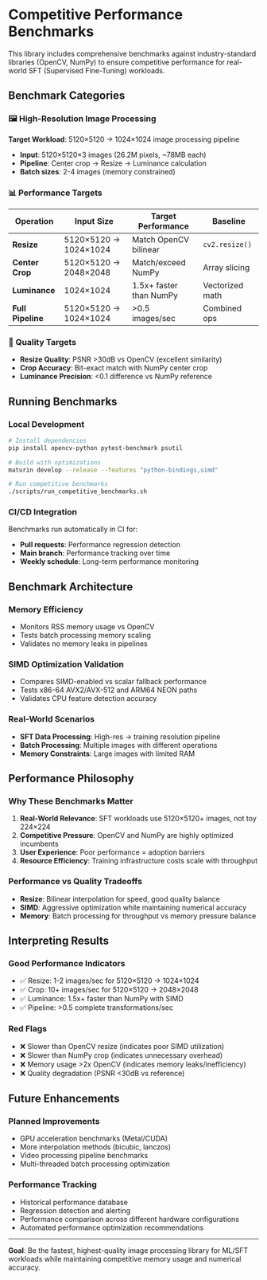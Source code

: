 # Competitive Performance Benchmarks

This library includes comprehensive benchmarks against industry-standard libraries (OpenCV, NumPy) to ensure competitive performance for real-world SFT (Supervised Fine-Tuning) workloads.

## Benchmark Categories

### 🖼️ High-Resolution Image Processing

**Target Workload**: 5120×5120 → 1024×1024 image processing pipeline
- **Input**: 5120×5120×3 images (26.2M pixels, ~78MB each)
- **Pipeline**: Center crop → Resize → Luminance calculation
- **Batch sizes**: 2-4 images (memory constrained)

### 📊 Performance Targets

| Operation | Input Size | Target Performance | Baseline |
|-----------|------------|-------------------|----------|
| **Resize** | 5120×5120 → 1024×1024 | Match OpenCV bilinear | `cv2.resize()` |
| **Center Crop** | 5120×5120 → 2048×2048 | Match/exceed NumPy | Array slicing |
| **Luminance** | 1024×1024 | 1.5x+ faster than NumPy | Vectorized math |
| **Full Pipeline** | 5120×5120 → 1024×1024 | >0.5 images/sec | Combined ops |

### 🎯 Quality Targets

- **Resize Quality**: PSNR >30dB vs OpenCV (excellent similarity)
- **Crop Accuracy**: Bit-exact match with NumPy center crop
- **Luminance Precision**: <0.1 difference vs NumPy reference

## Running Benchmarks

### Local Development
```bash
# Install dependencies
pip install opencv-python pytest-benchmark psutil

# Build with optimizations
maturin develop --release --features "python-bindings,simd"

# Run competitive benchmarks
./scripts/run_competitive_benchmarks.sh
```

### CI/CD Integration

Benchmarks run automatically in CI for:
- **Pull requests**: Performance regression detection
- **Main branch**: Performance tracking over time
- **Weekly schedule**: Long-term performance monitoring

## Benchmark Architecture

### Memory Efficiency
- Monitors RSS memory usage vs OpenCV
- Tests batch processing memory scaling
- Validates no memory leaks in pipelines

### SIMD Optimization Validation
- Compares SIMD-enabled vs scalar fallback performance
- Tests x86-64 AVX2/AVX-512 and ARM64 NEON paths
- Validates CPU feature detection accuracy

### Real-World Scenarios
- **SFT Data Processing**: High-res → training resolution pipeline
- **Batch Processing**: Multiple images with different operations
- **Memory Constraints**: Large images with limited RAM

## Performance Philosophy

### Why These Benchmarks Matter

1. **Real-World Relevance**: SFT workloads use 5120×5120+ images, not toy 224×224
2. **Competitive Pressure**: OpenCV and NumPy are highly optimized incumbents
3. **User Experience**: Poor performance = adoption barriers
4. **Resource Efficiency**: Training infrastructure costs scale with throughput

### Performance vs Quality Tradeoffs

- **Resize**: Bilinear interpolation for speed, good quality balance
- **SIMD**: Aggressive optimization while maintaining numerical accuracy
- **Memory**: Batch processing for throughput vs memory pressure balance

## Interpreting Results

### Good Performance Indicators
- ✅ Resize: 1-2 images/sec for 5120×5120 → 1024×1024
- ✅ Crop: 10+ images/sec for 5120×5120 → 2048×2048
- ✅ Luminance: 1.5x+ faster than NumPy with SIMD
- ✅ Pipeline: >0.5 complete transformations/sec

### Red Flags
- ❌ Slower than OpenCV resize (indicates poor SIMD utilization)
- ❌ Slower than NumPy crop (indicates unnecessary overhead)
- ❌ Memory usage >2x OpenCV (indicates memory leaks/inefficiency)
- ❌ Quality degradation (PSNR <30dB vs reference)

## Future Enhancements

### Planned Improvements
- GPU acceleration benchmarks (Metal/CUDA)
- More interpolation methods (bicubic, lanczos)
- Video processing pipeline benchmarks
- Multi-threaded batch processing optimization

### Performance Tracking
- Historical performance database
- Regression detection and alerting
- Performance comparison across different hardware configurations
- Automated performance optimization recommendations

---

**Goal**: Be the fastest, highest-quality image processing library for ML/SFT workloads while maintaining competitive memory usage and numerical accuracy.
